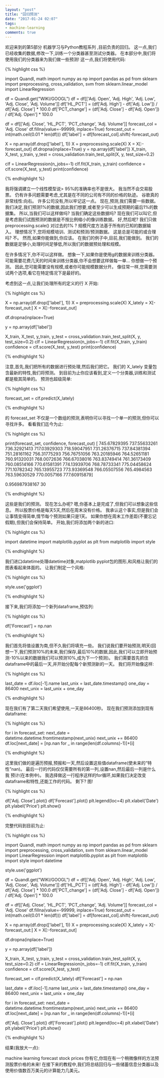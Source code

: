 ```yaml
---
layout: "post"
title: "回归预测"
date: "2017-01-24 02:07"
tags:
- machine-learning
comments: true
---
```


欢迎来到的第5部分 机器学习与Python教程系列 ,目前负责的回归。 这一点,我们已经收集的数据,修改一下,训练一个分类器甚至测试分类器。 在本部分中,我们将使用我们的分类器来为我们做一些预测! 这一点,我们将使用代码:

{% highlight css %}

import Quandl, math
import numpy as np
import pandas as pd
from sklearn import preprocessing, cross_validation, svm
from sklearn.linear_model import LinearRegression

df = Quandl.get("WIKI/GOOGL")
df = df[['Adj. Open',  'Adj. High',  'Adj. Low',  'Adj. Close', 'Adj. Volume']]
df['HL_PCT'] = (df['Adj. High'] - df['Adj. Low']) / df['Adj. Close'] * 100.0
df['PCT_change'] = (df['Adj. Close'] - df['Adj. Open']) / df['Adj. Open'] * 100.0

df = df[['Adj. Close', 'HL_PCT', 'PCT_change', 'Adj. Volume']]
forecast_col = 'Adj. Close'
df.fillna(value=-99999, inplace=True)
forecast_out = int(math.ceil(0.01 * len(df)))
df['label'] = df[forecast_col].shift(-forecast_out)

X = np.array(df.drop(['label'], 1))
X = preprocessing.scale(X)
X = X[:-forecast_out]
df.dropna(inplace=True)
y = np.array(df['label'])
X_train, X_test, y_train, y_test = cross_validation.train_test_split(X, y, test_size=0.2)

clf = LinearRegression(n_jobs=-1)
clf.fit(X_train, y_train)
confidence = clf.score(X_test, y_test)
print(confidence)

{% endhighlight %}

我将强调建立一个线性模型说> 95%的准确率也不是很大。 我当然不会交易股票。 仍有许多问题需要考虑,尤其是在不同的公司有不同的价格的轨迹。 谷歌真的非常线性:向右。 许多公司没有,所以牢记这一点。 现在,预测,我们需要一些数据。 我们决定,我们预测1%的数据,因此我们想要,或者至少可以生成预期的最后1%的数据集。 所以,当我们可以这样做吗? 当我们确定这些数据吗? 现在我们可以叫它,但是考虑我们试图预测的数据是不按比例缩小的像训练数据。 好,然后呢? 我们只做 preprocessing.scale() 对过去的1% ? 规模尺度方法基于所有的已知的数据输入。 理想情况下,您将规模培训、测试和预测/预测数据。 这是总是可能的或合理吗? 不。 然而,如果你能做到,你应该。 在我们的例子中,目前,我们能做到。 我们的数据是足够小,处理时间足够低,所以我们的数据预处理和规模。

在许多情况下,你不可以这样做。 想象一下,如果你是使用g的数据来训练分类器。 可能需要花费几天的时间来训练分类器,你不会想要这样做每一单… 你想做一个预测。 因此,您可能需要没有规模,或者你可能规模数据分开。 像往常一样,您需要测试两个选项,看它在特定情况下是最好的。

考虑到这一点,让我们处理所有的定义的行 X 开始:

{% highlight css %}

X = np.array(df.drop(['label'], 1))
X = preprocessing.scale(X)
X_lately = X[-forecast_out:]
X = X[:-forecast_out]

df.dropna(inplace=True)

y = np.array(df['label'])

X_train, X_test, y_train, y_test = cross_validation.train_test_split(X, y, test_size=0.2)
clf = LinearRegression(n_jobs=-1)
clf.fit(X_train, y_train)
confidence = clf.score(X_test, y_test)
print(confidence)

{% endhighlight %}

注意,首先,我们把所有的数据进行预处理,然后我们把它。 我们的 X_lately 变量包含最新的特性,我们将预测。 到目前为止你应该看到,定义一个分类器,训练和测试都是极其简单的。 预测也超级简单:

{% highlight css %}

forecast_set = clf.predict(X_lately)

{% endhighlight %}

的 forecast_set 不仅是一个数组的预测,表明你可以寻找一个单一的预测,但你可以寻找许多。 看看我们迄今为止:

{% highlight css %}

print(forecast_set, confidence, forecast_out)
[ 745.67829395  737.55633261  736.32921413  717.03929303  718.59047951
  731.26376715  737.84381394  751.28161162  756.31775293  756.76751056
  763.20185946  764.52651181  760.91320031  768.0072636   766.67038016
  763.83749414  761.36173409  760.08514166  770.61581391  774.13939706
  768.78733341  775.04458624  771.10782342  765.13955723  773.93369548
  766.05507556  765.4984563   763.59630529  770.0057166   777.60915879]

  0.956987938167 30

{% endhighlight %}

这些是我们的预测。 现在怎么办呢? 嗯,你基本上是完成了,但我们可以想象这些信息。 所以股票价格是每天5天,然后在周末没有价格。 我承认这个事实,但是我们会让事情变得简单,情节每个预测如果只是1天。 如果你想在周末工作差距(不要忘记假期),但我们会保持简单。 开始,我们将添加两个新的进口:

{% highlight css %}

import datetime
import matplotlib.pyplot as plt
from matplotlib import style

{% endhighlight %}

我们进口datetime处理datetime对象,matplotlib pyplot包的图形,和风格让我们的图表看起来体面的。 让我们制定一个风格:

{% highlight css %}

style.use('ggplot')

{% endhighlight %}

接下来,我们将添加一个新列dataframe,预估列:

{% highlight css %}

df['Forecast'] = np.nan

{% endhighlight %}

我们首先将值设置为南,但不久我们将填充一些。 我们说我们要开始预测,明天(回想一下,我们预测10%的未来,我们保存,最后10%的数据,因此,我们可以立即开始预测-10%以来的数据我们可以预测10%,成为下一个预测)。 我们需要首先抓住dataframe中的最后一天,并开始分配每个新预测新的一天。 我们将开始像这样:

{% highlight css %}

last_date = df.iloc[-1].name
last_unix = last_date.timestamp()
one_day = 86400
next_unix = last_unix + one_day

{% endhighlight %}

现在我们有了第二天我们希望使用,一天是86400秒。 现在我们预测添加到现有dataframe:

{% highlight css %}

for i in forecast_set:
    next_date = datetime.datetime.fromtimestamp(next_unix)
    next_unix += 86400
    df.loc[next_date] = [np.nan for _ in range(len(df.columns)-1)]+[i]

{% endhighlight %}

这里我们做的是遍历预报,预报和一天,然后设置这些值dataframe(使未来的“特性”nan)。 最后一行的代码仅仅需要所有的第一列,设置nan,然后最后一列是什么 我 预计(在本例中)。 我选择做这一行程序这样的for循环,如果我们决定改变dataframe和特性,还能工作的代码。 剩下? 图!

{% highlight css %}

df['Adj. Close'].plot()
df['Forecast'].plot()
plt.legend(loc=4)
plt.xlabel('Date')
plt.ylabel('Price')
plt.show()

{% endhighlight %}

完整代码到目前为止:

{% highlight css %}

import Quandl, math
import numpy as np
import pandas as pd
from sklearn import preprocessing, cross_validation, svm
from sklearn.linear_model import LinearRegression
import matplotlib.pyplot as plt
from matplotlib import style
import datetime

style.use('ggplot')

df = Quandl.get("WIKI/GOOGL")
df = df[['Adj. Open',  'Adj. High',  'Adj. Low',  'Adj. Close', 'Adj. Volume']]
df['HL_PCT'] = (df['Adj. High'] - df['Adj. Low']) / df['Adj. Close'] * 100.0
df['PCT_change'] = (df['Adj. Close'] - df['Adj. Open']) / df['Adj. Open'] * 100.0

df = df[['Adj. Close', 'HL_PCT', 'PCT_change', 'Adj. Volume']]
forecast_col = 'Adj. Close'
df.fillna(value=-99999, inplace=True)
forecast_out = int(math.ceil(0.01 * len(df)))
df['label'] = df[forecast_col].shift(-forecast_out)

X = np.array(df.drop(['label'], 1))
X = preprocessing.scale(X)
X_lately = X[-forecast_out:]
X = X[:-forecast_out]

df.dropna(inplace=True)

y = np.array(df['label'])

X_train, X_test, y_train, y_test = cross_validation.train_test_split(X, y, test_size=0.2)
clf = LinearRegression(n_jobs=-1)
clf.fit(X_train, y_train)
confidence = clf.score(X_test, y_test)

forecast_set = clf.predict(X_lately)
df['Forecast'] = np.nan

last_date = df.iloc[-1].name
last_unix = last_date.timestamp()
one_day = 86400
next_unix = last_unix + one_day

for i in forecast_set:
    next_date = datetime.datetime.fromtimestamp(next_unix)
    next_unix += 86400
    df.loc[next_date] = [np.nan for _ in range(len(df.columns)-1)]+[i]

df['Adj. Close'].plot()
df['Forecast'].plot()
plt.legend(loc=4)
plt.xlabel('Date')
plt.ylabel('Price')
plt.show()

{% endhighlight %}

结果(我放大一点):

machine learning forecast stock prices
你有它,你现在有一个稍微像样的方法预测股票价格的未来! 在接下来的教程中,我们将总结回归与一些储蓄信息分类器以及使用价值数百万美元的计算能力几美元。
